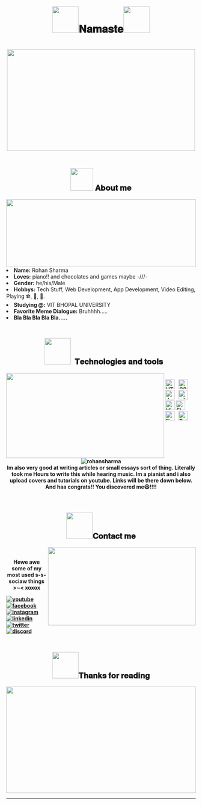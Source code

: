<body>
<h1 align="center"><img src='https://media2.giphy.com/media/WqR7WfQVrpXNcmrm81/giphy.gif?cid=ecf05e470t2jl4e27gr7sm8gxxwz8qps2p2jd6bk69zf1f0y&rid=giphy.gif&ct=g' style="height:70px;width:70px">𝐍𝐚𝐦𝐚𝐬𝐭𝐞<img src='https://media2.giphy.com/media/WqR7WfQVrpXNcmrm81/giphy.gif?cid=ecf05e470t2jl4e27gr7sm8gxxwz8qps2p2jd6bk69zf1f0y&rid=giphy.gif&ct=g' style="height:70px;width:70px">   </h1>
<br>
<div align="center">
<img src="https://giffiles.alphacoders.com/132/13267.gif" style="height:270px;width:500px">
</div>
<br>
<div>
<h2 align="center"><img src='https://media4.giphy.com/media/E5Vqm4UGhqt6Acc0GB/giphy.gif?cid=ecf05e47srsf5t3plbsa92nrovdo4kgra54fwwfy1qfv9my8&rid=giphy.gif&ct=s' style="height:60px;width:60px"> 𝐀𝐛𝐨𝐮𝐭 𝐦𝐞 </h2>
<img src="https://media2.giphy.com/media/dieGgjBPDS9jy/giphy.gif?cid=ecf05e47y0hji82djpno2bb7e2284ntpv3yka0el49zo42ik&rid=giphy.gif&ct=g" align="right" style="height:180px;width:504">
<li>
<b>Name:</b> Rohan Sharma</li>
<li>
<b>Loves:</b> piano!! and chocolates and games maybe -///-
</li>
<li>
<b>Gender:</b> he/his/Male
</li>
<li>
<b>Hobbys:</b> Tech Stuff, Web Development, App Development, Video Editing, Playing ⚽, 🏸, 🏓.
</li>
<li>
<b>Studying @:</b> VIT BHOPAL UNIVERSITY
</li>
<li>
<b>Favorite Meme Dialogue:</b> Bruhhhh.....
</li>  
<li>
<b>Bla Bla Bla Bla Bla.....
</li>
<br>

</div>
<div>
<h2 align="center">   <img src='https://media0.giphy.com/media/Kfr20XdmssiUA0L115/giphy.gif?cid=ecf05e47wjkiui22px0mxddk721f6zuzbtyshsebu2dn5fob&rid=giphy.gif&ct=s' style="height:70px;width:70px">  𝐓𝐞𝐜𝐡𝐧𝐨𝐥𝐨𝐠𝐢𝐞𝐬 𝐚𝐧𝐝 𝐭𝐨𝐨𝐥𝐬 </h2> 
<p>
<img src="https://giffiles.alphacoders.com/210/210437.gif" align="left" style="height:226px;width:420px">
</div>
<div>
  
<br>
<img src="https://img.shields.io/badge/HTML5-282C34?logo=html5&logoColor=E34F26" alt="HTML5 logo" title="HTML5" height="25" />
&nbsp;
<img src="https://img.shields.io/badge/CSS3-282C34?logo=css3&logoColor=1572B6" alt="CSS3 logo" title="CSS3" height="25" />
&nbsp;  
<img src="https://img.shields.io/badge/JavaScript-282C34?logo=javascript&logoColor=F7DF1E" alt="JavaScript logo" title="JavaScript" height="25" />
&nbsp;
<img src="https://img.shields.io/badge/git-282C34?logo=git&logoColor=F05032" alt="git logo" title="git" height="25" />
&nbsp;
<img src="https://img.shields.io/badge/VS%20Code-282C34?logo=visual-studio-code&logoColor=007ACC" alt="Visual Studio Code logo" title="Visual Studio Code" height="25" />
<img src="https://img.shields.io/badge/Flutter-282C34?logo=flutter&logoColor=02569B" alt="Flutter logo" title="Flutter" height="25" />
&nbsp;
<img src="https://img.shields.io/badge/Firebase-282C34?logo=firebase&logoColor=FFCA28" alt="Firebase logo" title="Firebase" height="25" />
&nbsp;
<img src="https://img.shields.io/badge/Tailwind%20CSS-282C34?logo=tailwind-css&logoColor=38B2AC" alt="Tailwind CSS logo" title="Tailwind CSS" height="25" />
&nbsp;
  <br><br>
<p align="center"> <img src="https://github-readme-stats.vercel.app/api?username=RohanSharma4792&show_icons=true&theme=gotham" alt="rohansharma" />
<br>Im also very good at writing articles or small essays sort of thing. Literally took me Hours to write this while hearing music. Im a pianist and i also upload covers and tutorials on youtube. Links will be there down below.
  And haa congrats!! You discovered me😃!!!!
</p>
<br>

<h2 align="center"><img src='https://media2.giphy.com/media/hVn7oX3edzzNsJPOFk/giphy.gif?cid=ecf05e47z7p81macy6ruf118zpdl5pzg8f1o6uerygobum9w&rid=giphy.gif&ct=s' style="height:70px;width:70px">𝐂𝐨𝐧𝐭𝐚𝐜𝐭 𝐦𝐞</h2>
<img src="https://media4.giphy.com/media/x7F4Fg2O4KZwY/giphy.gif?cid=ecf05e47sk4rso1kzm3fdbv80y929s6ed2jts6m8fihh5oqw&rid=giphy.gif&ct=g" align="right" width="393px" height="208px">
<br>

<p align="center">Hewe awe some of my <br>
most used s-s-sociaw things >~< xoxox</p>
  <a href="https://www.youtube.com/c/PianoWaala/videos"><img src="https://img.icons8.com/color/96/000000/youtube.png" alt="youtube"/></a>
  <a href="https://www.facebook.com/profile.php?id=100004461168709"><img src="https://img.icons8.com/color/96/000000/facebook.png" alt="facebook"/></a>
  <a href="https://www.instagram.com/rohanisalluneed/"><img src="https://img.icons8.com/color/96/000000/instagram-new.png" alt="instagram"/></a>
  <a href="https://www.linkedin.com/in/rohan-sharma-1749ba21a/"><img src="https://img.icons8.com/color/96/000000/linkedin.png" alt="linkedin"/></a>
  <a href="https://twitter.com/upper_octave"><img src="https://img.icons8.com/color/96/000000/twitter-squared.png" alt="twitter"/></a>
  <a href="https://discordapp.com/users/5525/"><img src="https://img.icons8.com/color/96/000000/discord-logo.png" alt="discord"/></a>
</div>
<br>
<div>
<h2 align="center"><img src='https://media1.giphy.com/media/Kbjla2Aw5799DaW2SM/giphy.gif?cid=ecf05e47r371cgpcwgjhd2xkwzyrspkaasauyzg37l7ql569&rid=giphy.gif&ct=s' style="height:70px;width:70px">𝐓𝐡𝐚𝐧𝐤𝐬 𝐟𝐨𝐫 𝐫𝐞𝐚𝐝𝐢𝐧𝐠</h2>
<div align="center">
<img src="https://www.gifcen.com/wp-content/uploads/2021/02/demon-slayer-gif-1.gif" style="height:283px;width:504">
</div>
</div>
</div>
<hr>
</body>
